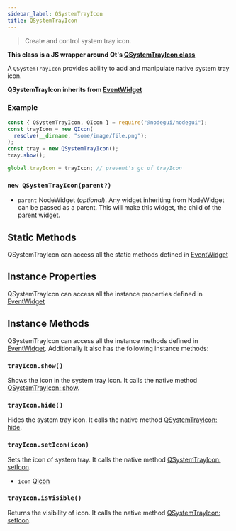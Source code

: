 ```yaml
---
sidebar_label: QSystemTrayIcon
title: QSystemTrayIcon
---
```


> Create and control system tray icon.

**This class is a JS wrapper around Qt's [QSystemTrayIcon class](https://doc.qt.io/qt-5/qsystemtrayicon.html)**

A `QSystemTrayIcon` provides ability to add and manipulate native system tray icon.

**QSystemTrayIcon inherits from [EventWidget](api/EventWidget.md)**

### Example

```javascript
const { QSystemTrayIcon, QIcon } = require("@nodegui/nodegui");
const trayIcon = new QIcon(
  resolve(__dirname, "some/image/file.png");
);
const tray = new QSystemTrayIcon();
tray.show();

global.trayIcon = trayIcon; // prevent's gc of trayIcon
```

### `new QSystemTrayIcon(parent?)`

- `parent` NodeWidget (_optional_). Any widget inheriting from NodeWidget can be passed as a parent. This will make this widget, the child of the parent widget.

## Static Methods

QSystemTrayIcon can access all the static methods defined in [EventWidget](api/EventWidget.md)

## Instance Properties

QSystemTrayIcon can access all the instance properties defined in [EventWidget](api/EventWidget.md)

## Instance Methods

QSystemTrayIcon can access all the instance methods defined in [EventWidget](api/EventWidget.md). Additionally it also has the following instance methods:

### `trayIcon.show()`

Shows the icon in the system tray icon. It calls the native method [QSystemTrayIcon: show](https://doc.qt.io/qt-5/QSystemTrayIcon.html#show).

### `trayIcon.hide()`

Hides the system tray icon. It calls the native method [QSystemTrayIcon: hide](https://doc.qt.io/qt-5/QSystemTrayIcon.html#hide).

### `trayIcon.setIcon(icon)`

Sets the icon of system tray. It calls the native method [QSystemTrayIcon: setIcon](https://doc.qt.io/qt-5/QSystemTrayIcon.html#icon-prop).

- `icon` [QIcon](api/QIcon.md)

### `trayIcon.isVisible()`

Returns the visibility of icon. It calls the native method [QSystemTrayIcon: setIcon](https://doc.qt.io/qt-5/QSystemTrayIcon.html#visible-prop).
